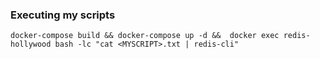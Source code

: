 ### Executing my scripts

```
docker-compose build && docker-compose up -d &&  docker exec redis-hollywood bash -lc "cat <MYSCRIPT>.txt | redis-cli"
```
